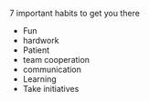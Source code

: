 7 important habits to get you there

- Fun
- hardwork
- Patient
- team cooperation
- communication
- Learning
- Take initiatives
